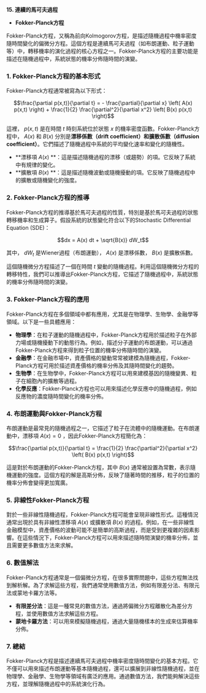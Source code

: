 **15. 連續的馬可夫過程**  
   - **Fokker-Planck方程**

Fokker-Planck方程，又稱為前向Kolmogorov方程，是描述隨機過程中機率密度隨時間變化的偏微分方程。這個方程是連續馬可夫過程（如布朗運動、粒子運動等）中，轉移機率的演化過程的核心方程之一。Fokker-Planck方程的主要功能是描述在隨機過程中，系統狀態的機率分佈隨時間的演變。

### 1. **Fokker-Planck方程的基本形式**
Fokker-Planck方程通常被寫為以下形式：

```math
\frac{\partial p(x,t)}{\partial t} = - \frac{\partial}{\partial x} \left( A(x) p(x,t) \right) + \frac{1}{2} \frac{\partial^2}{\partial x^2} \left( B(x) p(x,t) \right)
```

這裡， $`p(x,t)`$  是在時間  $`t`$  時刻系統位於狀態  $`x`$  的機率密度函數。Fokker-Planck方程中， $`A(x)`$  和  $`B(x)`$  分別是**漂移係數（drift coefficient）**和**擴散係數（diffusion coefficient）**。它們描述了隨機過程中系統的平均變化速率和變化的隨機性。

- **漂移項  $`A(x)`$ **：這是描述隨機過程的漂移（或趨勢）的項。它反映了系統中有規律的變化。
- **擴散項  $`B(x)`$ **：這是描述隨機波動或隨機擾動的項。它反映了隨機過程中的擴散或隨機變化的強度。

### 2. **Fokker-Planck方程的推導**
Fokker-Planck方程的推導基於馬可夫過程的性質，特別是基於馬可夫過程的狀態轉移機率和生成算子。假設系統的狀態變化符合以下的Stochastic Differential Equation (SDE)：

```math
dx = A(x) dt + \sqrt{B(x)} dW_t
```

其中， $`dW_t`$  是Wiener過程（布朗運動）， $`A(x)`$  是漂移係數， $`B(x)`$  是擴散係數。

這個隨機微分方程描述了一個在時間  $`t`$  變動的隨機過程。利用這個隨機微分方程的轉移特性，我們可以推導出Fokker-Planck方程，它描述了隨機過程中，系統狀態的機率分佈隨時間的演變。

### 3. **Fokker-Planck方程的應用**
Fokker-Planck方程在多個領域中都有應用，尤其是在物理學、生物學、金融學等領域。以下是一些具體應用：

- **物理學**：在粒子運動的隨機過程中，Fokker-Planck方程用於描述粒子在外部力場或隨機擾動下的動態行為。例如，描述分子運動的布朗運動，可以通過Fokker-Planck方程來得到粒子位置的機率分佈隨時間的演變。
- **金融學**：在金融市場中，資產價格的變動常常被建模為隨機過程，Fokker-Planck方程可用於描述資產價格的機率分佈及其隨時間變化的趨勢。
- **生物學**：在生物學中，Fokker-Planck方程可以用來建模基因的隨機變異、粒子在細胞內的擴散等過程。
- **化學反應**：Fokker-Planck方程也可以用來描述化學反應中的隨機過程，例如反應物的濃度隨時間變化的機率分佈。

### 4. **布朗運動與Fokker-Planck方程**
布朗運動是最常見的隨機過程之一，它描述了粒子在流體中的隨機運動。在布朗運動中，漂移項  $`A(x) = 0`$ ，因此Fokker-Planck方程簡化為：

```math
\frac{\partial p(x,t)}{\partial t} = \frac{1}{2} \frac{\partial^2}{\partial x^2} \left( B(x) p(x,t) \right)
```

這是對於布朗運動的Fokker-Planck方程，其中  $`B(x)`$  通常被設置為常數，表示隨機運動的強度。這個方程的解是高斯分佈，反映了隨著時間的推移，粒子的位置的機率分佈會變得更加寬廣。

### 5. **非線性Fokker-Planck方程**
對於一些非線性隨機過程，Fokker-Planck方程可能會呈現非線性形式。這種情況通常出現於具有非線性漂移項  $`A(x)`$  或擴散項  $`B(x)`$  的過程。例如，在一些非線性金融模型中，資產價格的波動可能不是簡單的高斯過程，而是受到更複雜的因素影響。在這些情況下，Fokker-Planck方程可以用來描述隨時間演變的機率分佈，並且需要更多數值方法來求解。

### 6. **數值解法**
Fokker-Planck方程通常是一個偏微分方程，在很多實際問題中，這些方程無法找到解析解。為了求解這些方程，我們通常使用數值方法，例如有限差分法、有限元法或蒙地卡羅方法等。

- **有限差分法**：這是一種常見的數值方法，通過將偏微分方程離散化為差分方程，並使用數值方法求解這些方程。
- **蒙地卡羅方法**：可以用來模擬隨機過程，通過大量隨機樣本的生成來估算機率分佈。

### 7. **總結**
Fokker-Planck方程是描述連續馬可夫過程中機率密度隨時間變化的基本方程。它不僅可以用來描述布朗運動等基本隨機過程，還可以擴展到非線性隨機過程，並在物理學、金融學、生物學等領域有廣泛的應用。通過數值方法，我們能夠解決這些方程，並理解隨機過程中的系統演化行為。